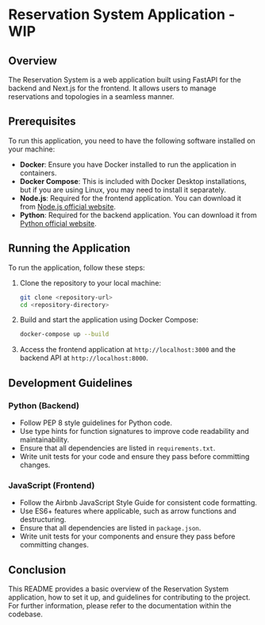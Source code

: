 # Reservation System Application - WIP

## Overview
The Reservation System is a web application built using FastAPI for the backend and Next.js for the frontend. It allows users to manage reservations and topologies in a seamless manner.

## Prerequisites
To run this application, you need to have the following software installed on your machine:

- **Docker**: Ensure you have Docker installed to run the application in containers.
- **Docker Compose**: This is included with Docker Desktop installations, but if you are using Linux, you may need to install it separately.
- **Node.js**: Required for the frontend application. You can download it from [Node.js official website](https://nodejs.org/).
- **Python**: Required for the backend application. You can download it from [Python official website](https://www.python.org/).

## Running the Application
To run the application, follow these steps:

1. Clone the repository to your local machine:
   ```bash
   git clone <repository-url>
   cd <repository-directory>
   ```

2. Build and start the application using Docker Compose:
   ```bash
   docker-compose up --build
   ```

3. Access the frontend application at `http://localhost:3000` and the backend API at `http://localhost:8000`.

## Development Guidelines

### Python (Backend)
- Follow PEP 8 style guidelines for Python code.
- Use type hints for function signatures to improve code readability and maintainability.
- Ensure that all dependencies are listed in `requirements.txt`.
- Write unit tests for your code and ensure they pass before committing changes.

### JavaScript (Frontend)
- Follow the Airbnb JavaScript Style Guide for consistent code formatting.
- Use ES6+ features where applicable, such as arrow functions and destructuring.
- Ensure that all dependencies are listed in `package.json`.
- Write unit tests for your components and ensure they pass before committing changes.

## Conclusion
This README provides a basic overview of the Reservation System application, how to set it up, and guidelines for contributing to the project. For further information, please refer to the documentation within the codebase.
